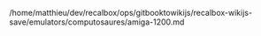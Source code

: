 /home/matthieu/dev/recalbox/ops/gitbooktowikijs/recalbox-wikijs-save/emulators/computosaures/amiga-1200.md